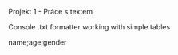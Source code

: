 Projekt 1 - Práce s textem

Console .txt formatter working with simple tables

  name;age;gender
  
